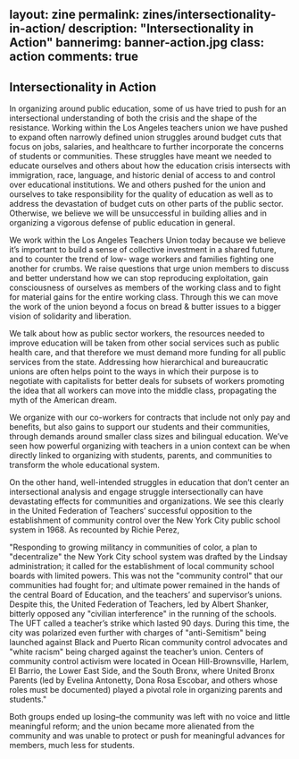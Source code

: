 layout: zine
permalink: zines/intersectionality-in-action/
description: "Intersectionality in Action"
bannerimg: banner-action.jpg
class: action
comments: true
---

<h2>Intersectionality in Action</h2>

In organizing around public education, some of us have tried to push for an intersectional understanding of both the crisis and the shape of the resistance. Working within the Los Angeles teachers union we have pushed to expand often narrowly defined union struggles around budget cuts that focus on jobs, salaries, and healthcare to further incorporate the concerns of students or communities. These struggles have meant we needed to educate ourselves and others about how the education crisis intersects with immigration, race, language, and historic denial of access to and control over educational institutions. We and others pushed for the union and ourselves to take responsibility for the quality of education as well as to address the devastation of budget cuts on other parts of the public sector. Otherwise, we believe we will be unsuccessful in building allies and in organizing a vigorous defense of public education in general.

We work within the Los Angeles Teachers Union today because we believe it’s important to build a sense of collective investment in a shared future, and to counter the trend of low- wage workers and families fighting one another for crumbs. We raise questions that urge union members to discuss and better understand how we can stop reproducing exploitation, gain consciousness of ourselves as members of the working class and to fight for material gains for the entire working class. Through this we can move the work of the union beyond a focus on bread & butter issues to a bigger vision of solidarity and liberation.

We talk about how as public sector workers, the resources needed to improve education will be taken from other social services such as public health care, and that therefore we must demand more funding for all public services from the state. Addressing how hierarchical and bureaucratic unions are often helps point to the ways in which their purpose is to negotiate with capitalists for better deals for subsets of workers promoting the idea that all workers can move into the middle class, propagating the myth of the American dream.

We organize with our co-workers for contracts that include not only pay and benefits, but also gains to support our students and their communities, through demands around smaller class sizes and bilingual education. We’ve seen how powerful organizing with teachers in a union context can be when directly linked to organizing with students, parents, and communities to transform the whole educational system.

On the other hand, well-intended struggles in education that don’t center an intersectional analysis and engage struggle intersectionally can have devastating effects for communities and organizations. We see this clearly in the United Federation of Teachers’ successful opposition to the establishment of community control over the New York City public school system in 1968. As recounted by Richie Perez,

"Responding to growing militancy in communities of color, a plan to "decentralize" the New York City school system was drafted by the Lindsay administration; it called for the establishment of local community school boards with limited powers. This was not the "community control" that our communities had fought for; and ultimate power remained in the hands of the central Board of Education, and the teachers’ and supervisor’s unions. Despite this, the United Federation of Teachers, led by Albert Shanker, bitterly opposed any "civilian interference" in the running of the schools. The UFT called a teacher’s strike which lasted 90 days. During this time, the city was polarized even further with charges of "anti-Semitism" being launched against Black and Puerto Rican community control advocates and "white racism" being charged against the teacher’s union. Centers of community control activism were located in Ocean Hill-Brownsville, Harlem, El Barrio, the Lower East Side, and the South Bronx, where United Bronx Parents (led by Evelina Antonetty, Dona Rosa Escobar, and others whose roles must be documented) played a pivotal role in organizing parents and students."

Both groups ended up losing–the community was left with no voice and little meaningful reform; and the union became more alienated from the community and was unable to protect or push for meaningful advances for members, much less for students.